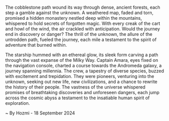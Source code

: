 
The cobblestone path wound its way through dense, ancient forests, each step a gamble against the unknown.  A weathered map, faded and torn, promised a hidden monastery nestled deep within the mountains, whispered to hold secrets of forgotten magic.  With every creak of the cart and howl of the wind, the air crackled with anticipation.  Would the journey end in discovery or danger?  The thrill of the unknown, the allure of the untrodden path, fueled the journey, each mile a testament to the spirit of adventure that burned within.

The starship hummed with an ethereal glow, its sleek form carving a path through the vast expanse of the Milky Way.  Captain Amara, eyes fixed on the navigation console, charted a course towards the Andromeda galaxy, a journey spanning millennia.  The crew, a tapestry of diverse species, buzzed with excitement and trepidation.  They were pioneers, venturing into the unknown, seeking out new life, new civilizations, and a chance to rewrite the history of their people.  The vastness of the universe whispered promises of breathtaking discoveries and unforeseen dangers, each jump across the cosmic abyss a testament to the insatiable human spirit of exploration. 

~ By Hozmi - 18 September 2024
